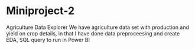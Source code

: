 # Miniproject-2
Agriculture Data Explorer
We have agriculture data set with production and yield on crop details, in that I have done data preproceesing and create EDA, SQL query to run in Power BI

